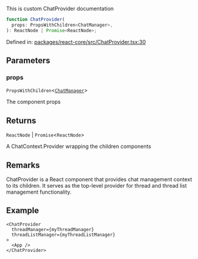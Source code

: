 This is custom ChatProvider documentation

```ts
function ChatProvider(
  props: PropsWithChildren<ChatManager>,
): ReactNode | Promise<ReactNode>;
```

Defined in: [packages/react-core/src/ChatProvider.tsx:30](https://github.com/thesysdev/crayon/blob/d0d1410263fe0f83e2b52bc1d37c0693717089fe/js/packages/react-core/src/ChatProvider.tsx#L30)

## Parameters

### props

`PropsWithChildren`\<[`ChatManager`](../type-aliases/ChatManager.md)\>

The component props

## Returns

`ReactNode` \| `Promise`\<`ReactNode`\>

A ChatContext.Provider wrapping the children components

## Remarks

ChatProvider is a React component that provides chat management context to its children.
It serves as the top-level provider for thread and thread list management functionality.

## Example

```tsx
<ChatProvider
  threadManager={myThreadManager}
  threadListManager={myThreadListManager}
>
  <App />
</ChatProvider>
```

